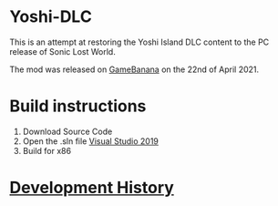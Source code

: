 # Yoshi-DLC
This is an attempt at restoring the Yoshi Island DLC content to the PC release of Sonic Lost World.

The mod was released on [GameBanana](https://gamebanana.com/maps/216170) on the 22nd of April 2021.

# Build instructions
1. Download Source Code
2. Open the .sln file [Visual Studio 2019](https://visualstudio.microsoft.com/vs/)
3. Build for x86

# [Development History](https://docs.google.com/document/d/1x-BSqP11XWgherDbQqTM6RD0AfNC1mxdWl5zRWHa6dg)
